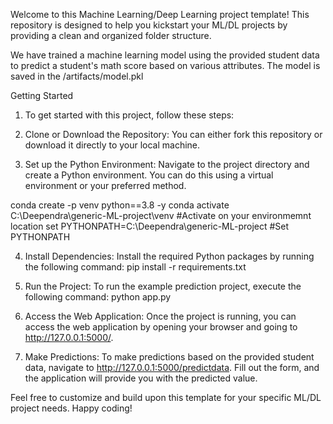Welcome to this Machine Learning/Deep Learning project template! This repository is designed to help you kickstart your ML/DL projects by providing a clean and organized folder structure.

We have trained a machine learning model using the provided student data to predict a student's math score based on various attributes. The model is saved in the /artifacts/model.pkl

Getting Started
1. To get started with this project, follow these steps:

2. Clone or Download the Repository: You can either fork this repository or download it directly to your local machine.

3. Set up the Python Environment: Navigate to the project directory and create a Python environment. You can do this using a virtual environment or your preferred method.

conda create -p venv python==3.8 -y
conda activate C:\Deependra\generic-ML-project\venv  #Activate on your environmemnt location
set PYTHONPATH=C:\Deependra\generic-ML-project       #Set PYTHONPATH

4. Install Dependencies: Install the required Python packages by running the following command:
pip install -r requirements.txt

5. Run the Project: To run the example prediction project, execute the following command:
python app.py

6. Access the Web Application: Once the project is running, you can access the web application by opening your browser and going to http://127.0.0.1:5000/.

7. Make Predictions: To make predictions based on the provided student data, navigate to http://127.0.0.1:5000/predictdata. Fill out the form, and the application will provide you with the predicted value.


Feel free to customize and build upon this template for your specific ML/DL project needs. Happy coding!
